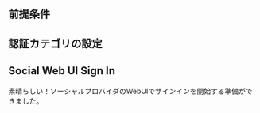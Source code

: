 ## 前提条件

<inline-fragment platform="ios" src="~/lib/auth/fragments/ios/getting_started/10_preReq.md"></inline-fragment> <inline-fragment platform="android" src="~/lib/auth/fragments/android/common_prereq.md"></inline-fragment>

<inline-fragment src="~/lib/auth/fragments/common/social_signin_web_ui/setup_auth_provider.md"></inline-fragment>

## 認証カテゴリの設定

<inline-fragment platform="android" src="~/lib/auth/fragments/android/social_signin_web_ui/10_cli_setup.md"></inline-fragment> <inline-fragment platform="ios" src="~/lib/auth/fragments/ios/social_signin_web_ui/10_cli_setup.md"></inline-fragment>

<inline-fragment src="~/lib/auth/fragments/common/social_signin_web_ui/configure_auth_category.md"></inline-fragment>

<inline-fragment platform="ios" src="~/lib/auth/fragments/ios/signin_web_ui/20_platform_specific_setup.md"></inline-fragment> <inline-fragment platform="android" src="~/lib/auth/fragments/android/signin_web_ui/20_platform_specific_setup.md"></inline-fragment>

## Social Web UI Sign In
素晴らしい！ソーシャルプロバイダのWebUIでサインインを開始する準備ができました。

<inline-fragment platform="android" src="~/lib/auth/fragments/android/social_signin_web_ui/20_signin.md"></inline-fragment> <inline-fragment platform="ios" src="~/lib/auth/fragments/ios/social_signin_web_ui/20_signin.md"></inline-fragment>
